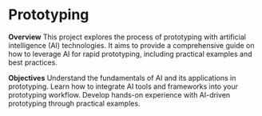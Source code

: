 # Prototyping

**Overview**
This project explores the process of prototyping with artificial intelligence (AI) technologies. It aims to provide a comprehensive guide on how to leverage AI for rapid prototyping, including practical examples and best practices.

**Objectives**
Understand the fundamentals of AI and its applications in prototyping.
Learn how to integrate AI tools and frameworks into your prototyping workflow.
Develop hands-on experience with AI-driven prototyping through practical examples.
